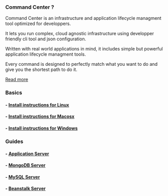 


### Command Center ?

Command Center is an infrastructure and application lifecycle managment tool optimized for developpers.

It lets you run complex, cloud agnostic infrastructure using developper friendly cli tool and json configuration. 

Written with real world applications in mind, it includes simple but powerful application lifecycle  managment tools.

Every command is designed to perfectly match what you want to do and give you the shortest path to do it.

[Read more](/basics/intro)



### Basics

#### - [Install instructions for Linux](/basics/install)
#### - [Install instructions for Macosx](/basics/install)
#### - [Install instructions for Windows](/basics/install)


### Guides

#### - [Application Server](/guides/appserver)
#### - [MongoDB Server](/guides/mongo3server)
#### - [MySQL Server](/guides/mysql5server)
#### - [Beanstalk Server](/guides/beanstalkserver)





